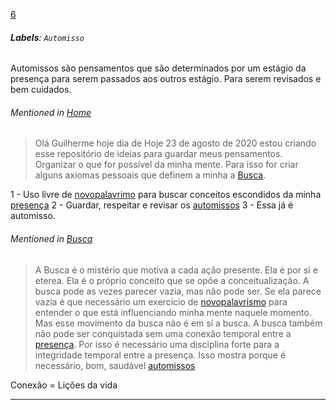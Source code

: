 [6](https://github.com/guilhermeprokisch/guilherme/issues/6) 
###### **Labels**: `Automisso`



Automissos são pensamentos que são determinados por um estágio da presença para serem passados aos outros estágio.  Para serem revisados e bem cuidados.


###### Mentioned in [Home](Home.md)  
 > Olá Guilherme hoje dia de Hoje 23 de agosto de 2020 estou criando esse repositório de ideias para guardar meus pensamentos. Organizar o que for possível da minha mente.  Para isso for criar alguns axiomas pessoais que definem a minha a [Busca](Busca).

1 - Uso livre de [novopalavrimo](novopalavrimo) para buscar conceitos escondidos da minha [presença](presença.md)
2 - Guardar, respeitar  e revisar os [automissos](automissos.md)
3 - Essa já é automisso.


###### Mentioned in [Busca](Busca)  
 > A Busca é o mistério que motiva a cada ação presente. Ela é por si e eterea. Ela é o próprio conceito que se opõe  a conceitualização.  A busca pode as vezes parecer vazia, mas não pode ser. Se ela parece vazia é que necessário um exercício de [novopalavrismo](novopalavrismo.md) para entender o que está influenciando minha mente naquele momento. Mas esse movimento da busca não é em sí a busca. A busca também não pode ser conquistada sem uma conexão temporal entre a  [presença](presença.md). Por isso é necessário uma disciplina forte para a integridade temporal entre a presença. Isso mostra porque é necessário, bom, saudável [automissos](automissos.md)


Conexão = Lições da vida

-------------------------------------------------------------------------------

